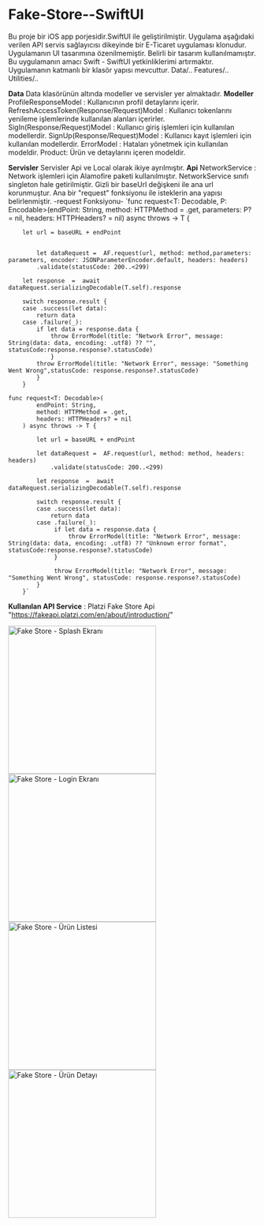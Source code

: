 # Fake-Store--SwiftUI
Bu proje bir iOS app porjesidir.SwiftUI ile geliştirilmiştir. Uygulama aşağıdaki verilen API servis sağlayıcısı dikeyinde bir E-Ticaret uygulaması klonudur.
Uygulamanın UI tasarımına özenilmemiştir. Belirli bir tasarım kullanılmamıştır. Bu uygulamanın amacı Swift - SwiftUI yetkinliklerimi artırmaktır.
Uygulamanın katmanlı bir klasör yapısı mevcuttur.
Data/..
Features/..
Utilities/..

**Data**
Data klasörünün altında modeller ve servisler yer almaktadır.
**Modeller**
ProfileResponseModel : Kullanıcının profil detaylarını içerir.
RefreshAccessToken(Response/Request)Model : Kullanıcı tokenlarını yenileme işlemlerinde kullanılan alanları içerirler.
SigIn(Response/Request)Model : Kullanıcı giriş işlemleri için kullanılan modellerdir.
SignUp(Response/Request)Model : Kullanıcı kayıt işlemleri için kullanılan modellerdir. 
ErrorModel : Hataları yönetmek için kullanılan modeldir.
Product: Ürün ve detaylarını içeren modeldir.

**Servisler**
Servisler Api ve Local olarak ikiye ayrılmıştır.
**Api**
NetworkService :
Network işlemleri için Alamofire paketi kullanılmıştır. NetworkService sınıfı singleton hale getirilmiştir. Gizli bir baseUrl değişkeni ile  ana url korunmuştur.
Ana bir "request" fonksiyonu ile isteklerin ana yapısı belirlenmiştir.
-request Fonksiyonu-
`func request<T: Decodable, P: Encodable>(endPoint: String,
                               method: HTTPMethod = .get,
                               parameters: P? = nil,
                               headers: HTTPHeaders? = nil) async throws -> T {
        
        let url = baseURL + endPoint
       
          
            let dataRequest =  AF.request(url, method: method,parameters: parameters, encoder: JSONParameterEncoder.default, headers: headers)
            .validate(statusCode: 200..<299)
        
        let response  =  await dataRequest.serializingDecodable(T.self).response
       
        switch response.result {
        case .success(let data):
            return data
        case .failure(_):
            if let data = response.data {
                throw ErrorModel(title: "Network Error", message: String(data: data, encoding: .utf8) ?? "", statusCode:response.response?.statusCode)
                }
            throw ErrorModel(title: "Network Error", message: "Something Went Wrong",statusCode: response.response?.statusCode)
            }
        }
    
    func request<T: Decodable>(
            endPoint: String,
            method: HTTPMethod = .get,
            headers: HTTPHeaders? = nil
        ) async throws -> T {

            let url = baseURL + endPoint
            
            let dataRequest =  AF.request(url, method: method, headers: headers)
                .validate(statusCode: 200..<299)
         
            let response  =  await dataRequest.serializingDecodable(T.self).response
        
            switch response.result {
            case .success(let data):
                return data
            case .failure(_):
                 if let data = response.data {
                     throw ErrorModel(title: "Network Error", message: String(data: data, encoding: .utf8) ?? "Unknown error format", statusCode:response.response?.statusCode)
                 }

                 throw ErrorModel(title: "Network Error", message: "Something Went Wrong", statusCode: response.response?.statusCode)
            }
        }` 


  

**Kullanılan API Service** : Platzi Fake Store Api "https://fakeapi.platzi.com/en/about/introduction/"


<img src="https://github.com/user-attachments/assets/dad469f0-37ab-4787-a8c2-7f420a804c3e" width="300" alt="Fake Store - Splash Ekranı">
<img src="https://github.com/user-attachments/assets/dd972a95-a157-4813-a382-7535d8ad3b9f" width="300" alt="Fake Store - Login Ekranı">
<img src="https://github.com/user-attachments/assets/36f1f702-a766-488b-9a5e-747289817933" width="300" alt="Fake Store - Ürün Listesi">
<img src="https://github.com/user-attachments/assets/bf8ce107-7bb9-4d7e-a11f-645a7a8a2da8" width="300" alt="Fake Store - Ürün Detayı">
